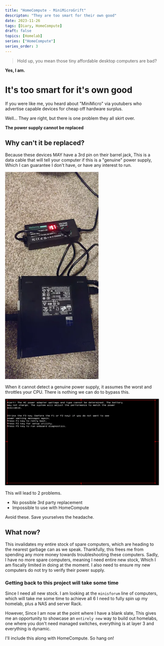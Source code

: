 ```yaml
---
title: "HomeCompute - MiniMicroGrift"
descripton: "They are too smart for their own good"
date: 2023-11-26
tags: [Diary, HomeCompute]
draft: false
topics: [Homelab]
series: ["HomeCompute"]
series_order: 3
---
```


> Hold up, you mean those tiny affordable desktop computers are bad?

**Yes, I am.**

# It's too smart for it's own good

If you were like me, you heard about "MiniMicro" via youtubers who advertise capable devices for cheap off hardware surplus.

Well... They are right, but there is one problem they all skirt over.

**The power supply cannot be replaced**

## Why can't it be replaced?

Because these devices MAY have a 3rd pin on their barrel jack, This is a data cable that will tell your computer if this is a "genuine" power supply, Which I can guarantee I don't have, or have any interest to run.

![A diy power supply connected to a dell minimicro](powersupply.png)

When it cannot detect a genuine power supply, it assumes the worst and throttles your CPU. There is nothing we can do to bypass this.

![Error message](featured.png) 

This will lead to 2 problems.

- No possible 3rd party replacement
- Impossible to use with HomeCompute

Avoid these. Save yourselves the headache.

## What now?

This invalidates my entire stock of spare computers, which are heading to the nearest garbage can as we speak. Thankfully, this frees me from spending any more money towards troubleshooting these computers. Sadly, I have no more spare computers, meaning I need entire new stock, Which I am fiscally limited in doing at the moment. I also need to ensure my new computers do not try to verify their power supply.

### Getting back to this project will take some time

Since I need all new stock. I am looking at the `minisforum` line of computers, which will take me some time to achieve all 6 I need to fully spin up my homelab, plus a NAS and server Rack.

However, Since I am now at the point where I have a blank slate, This gives me an opportunity to showcase an `entirely new` way to build out homelabs, one where you don't need managed switches, everything is at layer 3 and everything is dynamic.

I'll include this along with HomeCompute. So hang on!

